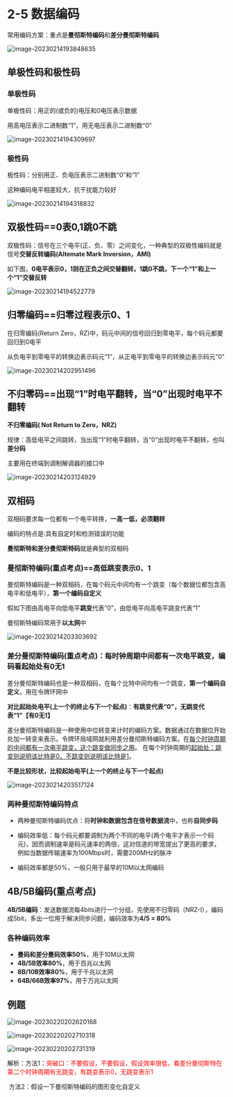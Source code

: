 # 2-5 数据编码

常用编码方案：重点是**曼彻斯特编码**和**差分曼彻斯特编码**

![image-20230214193848635](./assets/image-20230214193848635.png)

## 单极性码和极性码

### 单极性码

单极性码：用正的(或负的)电压和0电压表示数据

用高电压表示二进制数“1”，用无电压表示二进制数“0”

![image-20230214194309697](./assets/image-20230214194309697.png)

### 极性码

极性码：分别用正、负电压表示二进制数“0”和“1”

这种编码电平相差较大，抗干扰能力较好

![image-20230214194318832](./assets/image-20230214194318832.png)

## 双极性码==0表0,1跳0不跳

双极性码：信号在三个电平(正、负、零）之间变化，一种典型的双极性编码就是信号**交替反转编码(Altemate Mark Inversion，AMI)**

如下图，**0电平表示0，1则在正负之间交替翻转，1跳0不跳，下一个“1”和上一个“1”交替反转**

![image-20230214194522779](./assets/image-20230214194522779.png)

## 归零编码==归零过程表示0、1

在归零编码(Return Zero，RZ)中，码元中间的信号回归到零电平，每个码元都要回归到0电平

从负电平到零电平的转换边表示码元“1”，从正电平到零电平的转换边表示码元“0"

![image-20230214202951496](./assets/image-20230214202951496.png)

## 不归零码==出现“1”时电平翻转，当“0”出现时电平不翻转

**不归零编码( Not Return to Zero，NRZ)**

规律：高低电平之间跳转，当出现“1”时电平翻转，当“0”出现时电平不翻转，也叫**差分码**

主要用在终端到调制解调器的接口中

![image-20230214203124929](./assets/image-20230214203124929.png)

## 双相码

双相码要求每一位都有一个电平转换，**一高一低，必须翻转**

编码的特点是∶具有自定时和检测错误的功能

**曼彻斯特和差分曼彻斯特码**就是典型的双相码

### 曼彻斯特编码(重点考点)==高低跳变表示0、1

曼彻斯特编码是一种双相码，在每个码元中间均有一个跳变（每个数据位都包含高电平和低电平），**第一个编码自定义**

假如下图由高电平向低电平**跳变**代表“0”，由低电平向高电平跳变代表“1”

曼彻斯特编码常用于**以太网**中

![image-20230214203303692](./assets/image-20230214203303692.png)

### 差分曼彻斯特编码(重点考点)：每时钟周期中间都有一次电平跳变，编码看起始处有0无1

差分曼彻斯特编码也是一种双相码，在每个比特中间均有一个跳变，**第一个编码自定义**，用在令牌环网中

**对比起始处电平(上一个的终止与下一个起点)**：**有跳变代表“0”，无跳变代表“1”【有0无1】**

差分曼彻斯特编码是一种使用中位转变来计时的编码方案。数据通过在数据位开始处加一转变来表示。令牌环局域网就利用差分曼彻斯特编码方案。在<u>每个时钟周期的中间都有一次电平跳变，这个跳变做同步之用</u>。 在每个时钟周期的<u>起始处：跳变则说明该比特是0，不跳变则说明该比特是1</u>。

**不是比较形状，比较起始电平(上一个的终止与下一个起点)**

![image-20230214203517124](./assets/image-20230214203517124.png)

### 两种曼彻斯特编码特点

- 两种曼彻斯特编码优点：将**时钟和数据包含在信号数据流**中，也称**自同步码**

- 编码效率低：每个码元都要调制为两个不同的电平(两个电平才表示一个码元)，因而调制速率是码元速率的两倍，这对信道的带宽提出了更高的要求，例如当数据传输速率为100Mbps时，需要200MHz的脉冲

- 编码效率都是50%，一般只用于最早的10M以太网编码

## 4B/5B编码(重点考点)

**4B/5B编码**：发送数据流每4bits进行一个分组，先使用不归零码（NRZ-I），编码成5bit，多出一位用于解决同步问题，编码效率为**4/5 = 80%**

### 各种编码效率

- **曼码和差分曼码效率50%**，用于10M以太网
- **4B/5B效率80%**，用于百兆以太网
- **8B/10B效率80%**，用于千兆以太网
- **64B/66B效率97%**，用于万兆以太网

## 例题

![image-20230220202620168](./assets/image-20230220202620168.png)



![image-20230220202710318](./assets/image-20230220202710318.png)



![image-20230220202731319](./assets/image-20230220202731319.png)

解析：方法1：<font color=red>突破口：不要假设，不要假设，假设效率很低，看差分曼彻斯特在第二个时钟周期有无跳变，有跳变表示0，无跳变表示1</font>

​	方法2：假设一下曼彻斯特编码的图形变化自定义
